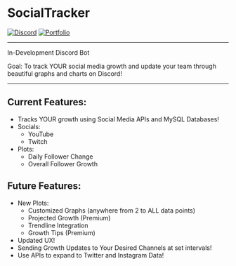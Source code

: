 # SocialTracker

[![Discord](https://img.shields.io/badge/Discord-Join-blue)](http://www.discord.gg/f7bk4yU)
[![Portfolio](https://img.shields.io/badge/Portfolio-Read-yellow)](http://www.alexarcasoy.com/)

---

In-Development Discord Bot

Goal: To track YOUR social media growth and update your team through beautiful graphs and charts on Discord!

---

## Current Features:
* Tracks YOUR growth using Social Media APIs and MySQL Databases!
* Socials:
  * YouTube
  * Twitch
* Plots:
  * Daily Follower Change
  * Overall Follower Growth

## Future Features:
* New Plots:
  * Customized Graphs (anywhere from 2 to ALL data points)
  * Projected Growth (Premium)
  * Trendline Integration
  * Growth Tips (Premium)
* Updated UX!
* Sending Growth Updates to Your Desired Channels at set intervals!
* Use APIs to expand to Twitter and Instagram Data!

